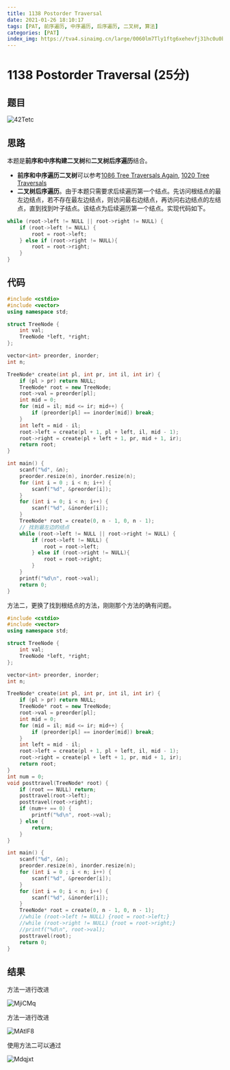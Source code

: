 ```yaml
---
title: 1138 Postorder Traversal
date: 2021-01-26 18:10:17
tags: [PAT, 前序遍历, 中序遍历, 后序遍历, 二叉树, 算法]
categories: [PAT]
index_img: https://tva4.sinaimg.cn/large/0060lm7Tly1ftg6xehevfj31hc0u0b29.jpg
---
```


# 1138 Postorder Traversal (25分)

## 题目

![42Tetc](https://gitee.com/yoyhm/oss/raw/master/uPic/42Tetc.png)

## 思路

本题是**前序和中序构建二叉树**和**二叉树后序遍历**结合。

- **前序和中序遍历二叉树**可以参考[1086 Tree Traversals Again](https://emhui.fun/2021/01/14/1086-Tree-Traversals-Again/), [1020 Tree Traversals](https://emhui.fun/2021/01/14/1020-Tree-Traversals/)
- **二叉树后序遍历**。由于本题只需要求后续遍历第一个结点。先访问根结点的最左边结点，若不存在最左边结点，则访问最右边结点，再访问右边结点的左结点，直到找到叶子结点。该结点为后续遍历第一个结点。实现代码如下。

```C++
while (root->left != NULL || root->right != NULL) {
	if (root->left != NULL) {
		root = root->left;
	} else if (root->right != NULL){
		root = root->right;
	}
}
```

## 代码

```C++
#include <cstdio>
#include <vector>
using namespace std;

struct TreeNode {
    int val;
    TreeNode *left, *right;
};

vector<int> preorder, inorder;
int n;

TreeNode* create(int pl, int pr, int il, int ir) {
    if (pl > pr) return NULL;
    TreeNode* root = new TreeNode;
    root->val = preorder[pl];
    int mid = 0;
    for (mid = il; mid <= ir; mid++) {
        if (preorder[pl] == inorder[mid]) break;
    }
    int left = mid - il;
    root->left = create(pl + 1, pl + left, il, mid - 1);
    root->right = create(pl + left + 1, pr, mid + 1, ir);
    return root;
}

int main() {
    scanf("%d", &n);
    preorder.resize(n), inorder.resize(n);
    for (int i = 0 ; i < n; i++) {
        scanf("%d", &preorder[i]);
    }
    for (int i = 0; i < n; i++) {
        scanf("%d", &inorder[i]);
    }
    TreeNode* root = create(0, n - 1, 0, n - 1);
    // 找到最左边的结点
    while (root->left != NULL || root->right != NULL) {
        if (root->left != NULL) {
            root = root->left;
        } else if (root->right != NULL){
            root = root->right;
        }
    }
    printf("%d\n", root->val);
    return 0;
}
```

方法二，更换了找到根结点的方法，刚刚那个方法的确有问题。

```C++
#include <cstdio>
#include <vector>
using namespace std;

struct TreeNode {
    int val;
    TreeNode *left, *right;
};

vector<int> preorder, inorder;
int n;

TreeNode* create(int pl, int pr, int il, int ir) {
    if (pl > pr) return NULL;
    TreeNode* root = new TreeNode;
    root->val = preorder[pl];
    int mid = 0;
    for (mid = il; mid <= ir; mid++) {
        if (preorder[pl] == inorder[mid]) break;
    }
    int left = mid - il;
    root->left = create(pl + 1, pl + left, il, mid - 1);
    root->right = create(pl + left + 1, pr, mid + 1, ir);
    return root;
}
int num = 0;
void posttravel(TreeNode* root) {
    if (root == NULL) return;
    posttravel(root->left);
    posttravel(root->right);
    if (num++ == 0) {
        printf("%d\n", root->val);
    } else {
        return;
    }
}

int main() {
    scanf("%d", &n);
    preorder.resize(n), inorder.resize(n);
    for (int i = 0 ; i < n; i++) {
        scanf("%d", &preorder[i]);
    }
    for (int i = 0; i < n; i++) {
        scanf("%d", &inorder[i]);
    }
    TreeNode* root = create(0, n - 1, 0, n - 1);
    //while (root->left != NULL) {root = root->left;}
    //while (root->right != NULL) {root = root->right;}
    //printf("%d\n", root->val);
    posttravel(root);
    return 0;
}
```

## 结果

方法一进行改进

![MjiCMq](https://gitee.com/yoyhm/oss/raw/master/uPic/MjiCMq.png)

方法一进行改进

![MAtlF8](https://gitee.com/yoyhm/oss/raw/master/uPic/MAtlF8.png)

使用方法二可以通过

![Mdqjxt](https://gitee.com/yoyhm/oss/raw/master/uPic/Mdqjxt.png)
